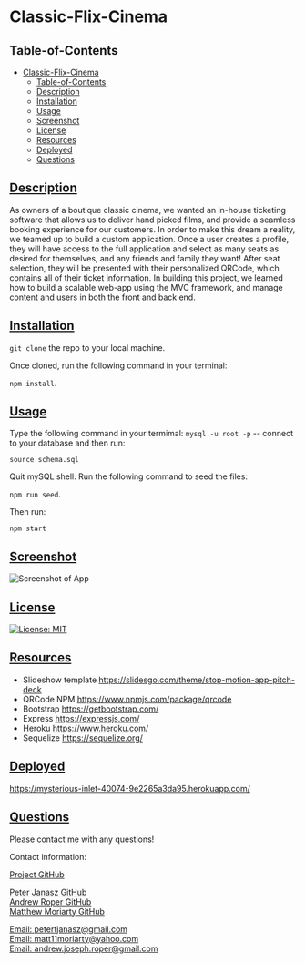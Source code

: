 # Classic-Flix-Cinema

## Table-of-Contents

- [Classic-Flix-Cinema](#classic-flix-cinema)
  - [Table-of-Contents](#table-of-contents)
  - [Description](#description)
  - [Installation](#installation)
  - [Usage](#usage)
  - [Screenshot](#screenshot)
  - [License](#license)
  - [Resources](#resources)
  - [Deployed](#deployed)
  - [Questions](#questions)


## [Description](#table-of-contents)

As owners of a boutique classic cinema, we wanted an in-house ticketing software that allows us to deliver hand picked films, and provide a seamless booking experience for our customers. In order to make this dream a reality, we teamed up to build a custom application. Once a user creates a profile, they will have access to the full application and select as many seats as desired for themselves, and any friends and family they want!
After seat selection, they will be presented with their personalized QRCode, which contains all of their ticket information.
In building this project, we learned how to build a scalable web-app using the MVC framework, and manage content and users in both the front and back end.

## [Installation](#table-of-contents)
`git clone` the repo to your local machine. 

Once cloned, run the following command in your terminal:

`npm install`.

## [Usage](#table-of-contents)

Type the following command in your termimal:
`mysql -u root -p` -- connect to your database and then run: 

`source schema.sql`

Quit mySQL shell. Run the following command to seed the files:

`npm run seed`.

Then run:

`npm start`

## [Screenshot](#table-of-contents)

![Screenshot of App](./public/images/demo.gif)

## [License](#license)

[![License: MIT](https://img.shields.io/badge/License-MIT-yellow.svg)](https://opensource.org/licenses/MIT)

## [Resources](#resources)

- Slideshow template https://slidesgo.com/theme/stop-motion-app-pitch-deck
- QRCode NPM https://www.npmjs.com/package/qrcode
- Bootstrap https://getbootstrap.com/
- Express https://expressjs.com/
- Heroku https://www.heroku.com/
- Sequelize https://sequelize.org/

## [Deployed](#deployed)
https://mysterious-inlet-40074-9e2265a3da95.herokuapp.com/

## [Questions](#table-of-contents)

Please contact me with any questions!

Contact information:

[Project GitHub](https://github.com/Matt11Moriarty/movie-tickets-site)

[Peter Janasz GitHub](https://github.com/PeterJanasz)<br />
[Andrew Roper GitHub](https://github.com/Hello-AndyJoe)<br />
[Matthew Moriarty GitHub](https://github.com/Matt11Moriarty)

[Email: petertjanasz@gmail.com](mailto:petertjanasz@gmail.com)<br />
[Email: matt11moriarty@yahoo.com](mailto:matt11moriarty@yahoo.com)<br />
[Email: andrew.joseph.roper@gmail.com](mailto:andrew.joseph.roper@gmail.com)



